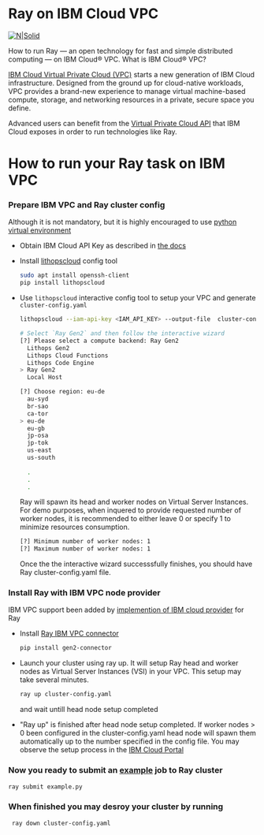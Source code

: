 # Ray on IBM Cloud VPC

[![N|Solid](https://cldup.com/dTxpPi9lDf.thumb.png)](https://nodesource.com/products/nsolid)

How to run Ray — an open technology for fast and simple distributed computing — on IBM Cloud® VPC.
What is IBM Cloud® VPC?

[IBM Cloud Virtual Private Cloud (VPC)](https://www.ibm.com/cloud/vpc) starts a new generation of IBM Cloud infrastructure. Designed from the ground up for cloud-native workloads, VPC provides a brand-new experience to manage virtual machine-based compute, storage, and networking resources in a private, secure space you define.

Advanced users can benefit from the [Virtual Private Cloud API](https://cloud.ibm.com/apidocs/vpc) that IBM Cloud exposes in order to run technologies like Ray.

# How to run your Ray task on IBM VPC

### Prepare IBM VPC and Ray cluster config 
Although it is not mandatory, but it is highly encouraged to use [python virtual environment](https://docs.python.org/3/tutorial/venv.html)

- Obtain IBM Cloud API Key as described in [the docs](https://cloud.ibm.com/docs/account?topic=account-userapikey)
- Install [lithopscloud](https://github.com/lithops-cloud/lithopscloud/) config tool

    ```bash
    sudo apt install openssh-client
    pip install lithopscloud
    ```
    
- Use `lithopscloud` interactive config tool to setup your VPC and generate `cluster-config.yaml`
    ```bash
    lithopscloud --iam-api-key <IAM_API_KEY> --output-file  cluster-config.yaml

    # Select `Ray Gen2` and then follow the interactive wizard
    [?] Please select a compute backend: Ray Gen2
      Lithops Gen2
      Lithops Cloud Functions
      Lithops Code Engine
    > Ray Gen2
      Local Host

    [?] Choose region: eu-de
      au-syd
      br-sao
      ca-tor
    > eu-de
      eu-gb
      jp-osa
      jp-tok
      us-east
      us-south
      
      .
      .
      .
    ```
    
    Ray will spawn its head and worker nodes on Virtual Server Instances.
    For demo purposes, when inquered to provide requested number of worker nodes, it is recommended to either leave 0 or specify 1 to minimize resources consumption.
    
    ```bash
    [?] Minimum number of worker nodes: 1
    [?] Maximum number of worker nodes: 1
    ```
    Once the the interactive wizard successsfully finishes, you should have Ray cluster-config.yaml file.
    
### Install Ray with IBM VPC node provider
IBM VPC support been added by [implemention of  IBM cloud provider](https://docs.ray.io/en/latest/cluster/cloud.html#additional-cloud-providers) for Ray
- Install [Ray IBM VPC connector](https://github.com/project-codeflare/gen2-connector) 
    ```bash
    pip install gen2-connector
    ```
- Launch your cluster using ray up. It will setup Ray head and worker nodes as Virtual Server Instances (VSI) in your VPC. This setup may take several minutes.
    ```bash
    ray up cluster-config.yaml
    ```
    and wait untill head node setup completed
    
- "Ray up" is finished after head node setup completed. If worker nodes > 0 been configured in the cluster-config.yaml head node will spawn them automatically up to the number specified in the config file. You may observe the setup process in the [IBM Cloud Portal](https://cloud.ibm.com/vpc-ext/compute/vs)


### Now you ready to submit an [example](https://github.com/project-codeflare/gen2-connector/blob/main/templates/example.py) job to Ray cluster

```bash
ray submit example.py
```

### When finished you may desroy your cluster by running
```bash
 ray down cluster-config.yaml
 ```

